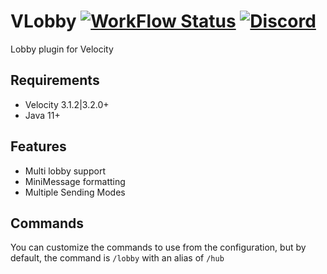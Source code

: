 # VLobby [![WorkFlow Status](https://img.shields.io/github/actions/workflow/status/4drian3d/VLobby/gradle.yml?branch=master&style=flat-square)](https://github.com/4drian3d/VLobby/actions/workflows/gradle.yml)  [![Discord](https://img.shields.io/discord/899740810956910683?color=7289da&label=Discord)](https://discord.gg/5NMMzK5mAn)

Lobby plugin for Velocity

## Requirements
- Velocity 3.1.2|3.2.0+
- Java 11+

## Features
- Multi lobby support
- MiniMessage formatting
- Multiple Sending Modes

## Commands

You can customize the commands to use from the configuration, but by default, the command is `/lobby` with an alias of `/hub`
